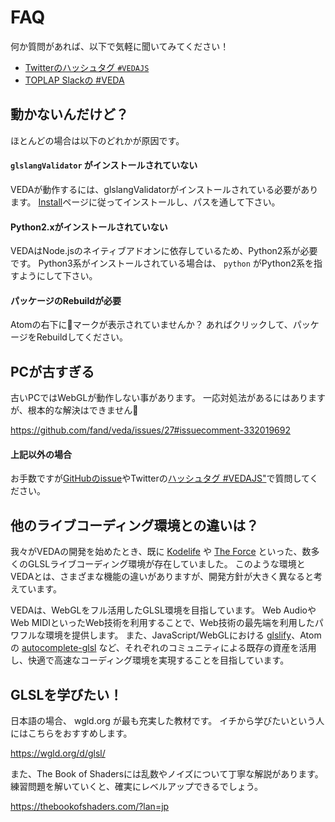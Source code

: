 # FAQ

何か質問があれば、以下で気軽に聞いてみてください！

- <a href="https://twitter.com/search?f=tweets&q=%23vedajs&src=typd" target="\_blank">Twitterのハッシュタグ `#VEDAJS`</a>
- <a href="https://toplap.org/toplap-on-slack/" target="\_blank">TOPLAP Slackの \#VEDA</a>


## 動かないんだけど？

ほとんどの場合は以下のどれかが原因です。


#### `glslangValidator` がインストールされていない

VEDAが動作するには、glslangValidatorがインストールされている必要があります。
[Install](/install#glslangvalidator)ページに従ってインストールし、パスを通して下さい。


#### Python2.xがインストールされていない

VEDAはNode.jsのネイティブアドオンに依存しているため、Python2系が必要です。
Python3系がインストールされている場合は、 `python` がPython2系を指すようにして下さい。


#### パッケージのRebuildが必要

Atomの右下に🐞マークが表示されていませんか？
あればクリックして、パッケージをRebuildしてください。


## PCが古すぎる

古いPCではWebGLが動作しない事があります。
一応対処法があるにはありますが、根本的な解決はできません🙇

https://github.com/fand/veda/issues/27#issuecomment-332019692


#### 上記以外の場合

お手数ですが<a target="\_blank" href="https://github.com/fand/veda/issues">GitHubのissue</a>やTwitterの<a target="\_blank" href="https://twitter.com/search?f=tweets&q=%23vedajs&src=typd">ハッシュタグ \#VEDAJS"</a>で質問してください。


## 他のライブコーディング環境との違いは？

我々がVEDAの開発を始めたとき、既に [Kodelife](https://hexler.net/software/kodelife) や [The Force](http://shawnlawson.github.io/The_Force/) といった、数多くのGLSLライブコーディング環境が存在していました。
このような環境とVEDAとは、さまざまな機能の違いがありますが、開発方針が大きく異なると考えています。

VEDAは、WebGLをフル活用したGLSL環境を目指しています。
Web AudioやWeb MIDIといったWeb技術を利用することで、Web技術の最先端を利用したパワフルな環境を提供します。
また、JavaScript/WebGLにおける [glslify](https://github.com/stackgl/glslify)、Atomの [autocomplete-glsl](https://atom.io/packages/autocomplete-glsl) など、それぞれのコミュニティによる既存の資産を活用し、快適で高速なコーディング環境を実現することを目指しています。


## GLSLを学びたい！

日本語の場合、 wgld.org が最も充実した教材です。
イチから学びたいという人にはこちらをおすすめします。

https://wgld.org/d/glsl/

また、The Book of Shadersには乱数やノイズについて丁寧な解説があります。
練習問題を解いていくと、確実にレベルアップできるでしょう。

https://thebookofshaders.com/?lan=jp
